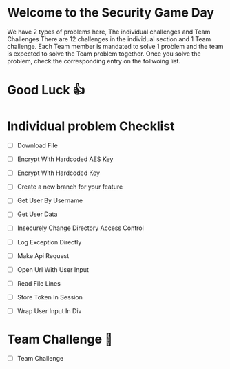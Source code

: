 # Welcome to the Security Game Day

We have 2 types of problems here, The individual challenges and Team Challenges
There are 12 challenges in the individual section and 1 Team challenge. Each Team member is mandated to solve 1 problem and the team is expected to solve the Team problem together.
Once you solve the problem, check the corresponding entry on the follwoing list. 

# Good Luck 👍

# Individual problem Checklist

- [ ] Download File
- [ ] Encrypt With Hardcoded AES Key
- [ ] Encrypt With Hardcoded Key
- [ ] Create a new branch for your feature
- [ ] Get User By Username
- [ ] Get User Data
- [ ] Insecurely Change Directory Access Control
- [ ] Log Exception Directly
- [ ] Make Api Request
- [ ] Open Url With User Input
- [ ] Read File Lines
- [ ] Store Token In Session
- [ ] Wrap User Input In Div


# Team Challenge 💪

- [ ] Team Challenge
